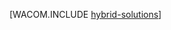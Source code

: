 <properties linkid="dev-net-fundamentals-hybrid-solutions" urlDisplayName="Hybrid Solutions" pageTitle="Azure Service Bus - Azure fundamentals" metaKeywords="Azure hybrid applications, Azure on-premises applications, Azure service bus, Azure service bus basics" description="An introduction to different ways you can use the Service Bus to connect Azure applications to other software." metaCanonical="" services="service-bus" documentationCenter=".NET" title="" authors="" solutions="" manager="" editor="" />

[WACOM.INCLUDE [hybrid-solutions][hybrid-solutions]]

  [hybrid-solutions]: ../includes/hybrid-solutions.md
